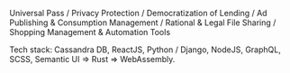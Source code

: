 Universal Pass / Privacy Protection / Democratization of Lending / Ad Publishing & Consumption Management / Rational & Legal File Sharing / Shopping Management & Automation Tools

Tech stack: Cassandra DB, ReactJS, Python / Django, NodeJS, GraphQL, SCSS, Semantic UI => Rust => WebAssembly.
